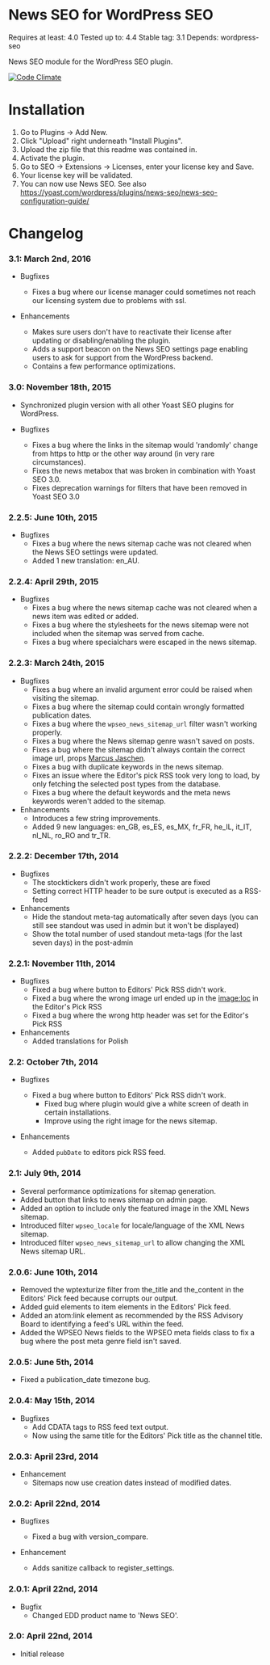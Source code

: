 News SEO for WordPress SEO
==========================
Requires at least: 4.0
Tested up to: 4.4
Stable tag: 3.1
Depends: wordpress-seo


News SEO module for the WordPress SEO plugin.

[![Code Climate](https://codeclimate.com/repos/54523c37e30ba0670f0016b8/badges/373c97133cba47d9822b/gpa.svg)](https://codeclimate.com/repos/54523c37e30ba0670f0016b8/feed)

Installation
============

1. Go to Plugins -> Add New.
2. Click "Upload" right underneath "Install Plugins".
3. Upload the zip file that this readme was contained in.
4. Activate the plugin.
5. Go to SEO -> Extensions -> Licenses, enter your license key and Save.
6. Your license key will be validated.
7. You can now use News SEO. See also https://yoast.com/wordpress/plugins/news-seo/news-seo-configuration-guide/

Changelog
=========

### 3.1: March 2nd, 2016

* Bugfixes
	* Fixes a bug where our license manager could sometimes not reach our licensing system due to problems with ssl.

* Enhancements
	* Makes sure users don't have to reactivate their license after updating or disabling/enabling the plugin.
	* Adds a support beacon on the News SEO settings page enabling users to ask for support from the WordPress backend.
	* Contains a few performance optimizations.

### 3.0: November 18th, 2015

* Synchronized plugin version with all other Yoast SEO plugins for WordPress.

* Bugfixes
	* Fixes a bug where the links in the sitemap would 'randomly' change from https to http or the other way around (in very rare circumstances).
	* Fixes the news metabox that was broken in combination with Yoast SEO 3.0.
	* Fixes deprecation warnings for filters that have been removed in Yoast SEO 3.0

### 2.2.5: June 10th, 2015

* Bugfixes
	* Fixes a bug where the news sitemap cache was not cleared when the News SEO settings were updated.
	* Added 1 new translation: en_AU.

### 2.2.4: April 29th, 2015

* Bugfixes
	* Fixes a bug where the news sitemap cache was not cleared when a news item was edited or added.
	* Fixes a bug where the stylesheets for the news sitemap were not included when the sitemap was served from cache.
	* Fixes a bug where specialchars were escaped in the news sitemap.

### 2.2.3: March 24th, 2015

* Bugfixes
	* Fixes a bug where an invalid argument error could be raised when visiting the sitemap.
	* Fixes a bug where the sitemap could contain wrongly formatted publication dates.
	* Fixes a bug where the `wpseo_news_sitemap_url` filter wasn't working properly.
	* Fixes a bug where the News sitemap genre wasn't saved on posts.
	* Fixes a bug where the sitemap didn't always contain the correct image url, props [Marcus Jaschen](https://github.com/mjaschen).
	* Fixes a bug with duplicate keywords in the news sitemap.
	* Fixes an issue where the Editor's pick RSS took very long to load, by only fetching the selected post types from the database.
	* Fixes a bug where the default keywords and the meta news keywords weren't added to the sitemap.
* Enhancements
	* Introduces a few string improvements.
	* Added 9 new languages: en_GB, es_ES, es_MX, fr_FR, he_IL, it_IT, nl_NL, ro_RO and tr_TR.

### 2.2.2: December 17th, 2014

* Bugfixes
  * The stocktickers didn't work properly, these are fixed
  * Setting correct HTTP header to be sure output is executed as a RSS-feed
* Enhancements
  * Hide the standout meta-tag automatically after seven days (you can still see standout was used in admin but it won't be displayed)
  * Show the total number of used standout meta-tags (for the last seven days) in the post-admin

### 2.2.1: November 11th, 2014

* Bugfixes
  * Fixed a bug where button to Editors' Pick RSS didn't work.
  * Fixed a bug where the wrong image url ended up in the <image:loc> in the Editor's Pick RSS
  * Fixed a bug where the wrong http header was set for the Editor's Pick RSS
* Enhancements
  *	Added translations for Polish

### 2.2: October 7th, 2014
* Bugfixes
  * Fixed a bug where button to Editors' Pick RSS didn't work.
	* Fixed bug where plugin would give a white screen of death in certain installations.
	* Improve using the right image for the news sitemap.

* Enhancements
	* Added `pubDate` to editors pick RSS feed.

### 2.1: July 9th, 2014
* Several performance optimizations for sitemap generation.
* Added button that links to news sitemap on admin page.
* Added an option to include only the featured image in the XML News sitemap.
* Introduced filter `wpseo_locale` for locale/language of the XML News sitemap.
* Introduced filter `wpseo_news_sitemap_url` to allow changing the XML News sitemap URL.

### 2.0.6: June 10th, 2014
* Removed the wptexturize filter from the_title and the_content in the Editors' Pick feed because corrupts our output.
* Added guid elements to item elements in the Editors' Pick feed.
* Added an atom:link element as recommended by the RSS Advisory Board to identifying a feed's URL within the feed.
* Added the WPSEO News fields to the WPSEO meta fields class to fix a bug where the post meta genre field isn't saved.

### 2.0.5: June 5th, 2014
* Fixed a publication_date timezone bug.

### 2.0.4: May 15th, 2014
* Bugfixes
  * Add CDATA tags to RSS feed text output.
  * Now using the same title for the Editors' Pick title as the channel title.

### 2.0.3: April 23rd, 2014
* Enhancement
  * Sitemaps now use creation dates instead of modified dates.

### 2.0.2: April 22nd, 2014
* Bugfixes
  * Fixed a bug with version_compare.

* Enhancement
  * Adds sanitize callback to register_settings.

### 2.0.1: April 22nd, 2014
* Bugfix
  * Changed EDD product name to 'News SEO'.

### 2.0: April 22nd, 2014
* Initial release
